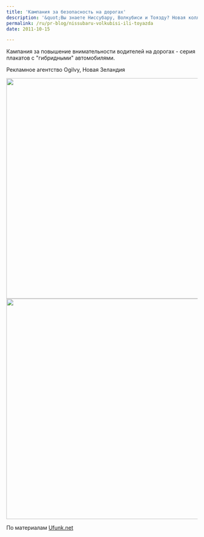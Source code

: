 ```yaml
---
title: 'Кампания за безопасность на дорогах'
description: '&quot;Вы знаете Ниссубару, Волкубиси и Тоязду? Новая коллекция для неосторожных водителей - на всех перекрестках&quot;. Кампания за повышение внимательности водителей на дорогах - серия плакатов с &quot;гибридными&quot; автомобилями. Рекламное агентство Ogilvy, Новая Зеландия'
permalink: /ru/pr-blog/nissubaru-volkubisi-ili-toyazda
date: 2011-10-15

---
```


Кампания за повышение внимательности водителей на дорогах - серия плакатов с "гибридными" автомобилями.

 Рекламное агентство Ogilvy, Новая Зеландия

<img src="{{ site.assets }}/upload/02-nissbaru-610x305.jpg" alt=""  width="580">

<img src="{{ site.assets }}/upload/01-toyazda-610x305.jpg" alt=""  width="580">

По материалам <a href="http://www.ufunk.net/category/publicite/">Ufunk.net</a>

